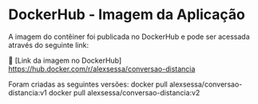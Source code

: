 # DockerHub - Imagem da Aplicação

A imagem do contêiner foi publicada no DockerHub e pode ser acessada através do seguinte link:

🔗 [Link da imagem no DockerHub] https://hub.docker.com/r/alexsessa/conversao-distancia

Foram criadas as seguintes versões:
docker pull alexsessa/conversao-distancia:v1
docker pull alexsessa/conversao-distancia:v2